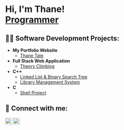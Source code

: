 <h1>Hi, I'm Thane! <br/><a href="https://github.com/thanetate">Programmer</a></h1>

<h2>👨‍💻 Software Development Projects:</h2>

- <b>My Portfolio Website</b>
   - [Thane Tate](https://github.com/thanetate/Responsive-Portfolio-Website)
- <b>Full Stack Web Application</b>
  - [Theory Climbing](https://github.com/thanetate/Clothing-Website)
- <b>C++</b>
   - [Linked List & Binary Search Tree](https://github.com/thanetate/DSA-Final-Project)
   - [Library Management System](https://github.com/thanetate/LLMS)
- <b>C</b>
   - [Shell Project](https://github.com/thanetate/Shell-Project)

<h2> 🤳 Connect with me:</h2>

[<img align="left" alt="thanetate | LinkedIn" width="22px" src="https://cdn.jsdelivr.net/npm/simple-icons@v3/icons/linkedin.svg" />][linkedin]
[<img align="left" alt="thanetate | Instagram" width="22px" src="https://cdn.jsdelivr.net/npm/simple-icons@v3/icons/instagram.svg" />][instagram]

[instagram]: https://www.instagram.com/thane.tate/
[linkedin]: https://linkedin.com/in/thane-tate-940302227

